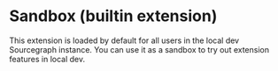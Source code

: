 # Sandbox (builtin extension)

This extension is loaded by default for all users in the local dev Sourcegraph instance. You can use it as a sandbox to try out extension features in local dev.
